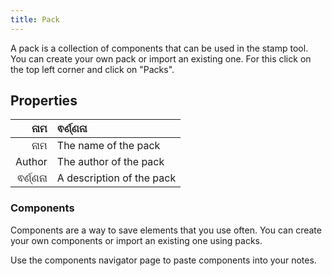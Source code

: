 ```yaml
---
title: Pack
---
```


A pack is a collection of components that can be used in the stamp tool. You can create your own pack or import an existing one. For this click on the top left corner and click on "Packs".

## Properties

|      ନାମ | ଵର୍ଣ୍ଣନା                  |
| -------: | :------------------------ |
|      ନାମ | The name of the pack      |
|   Author | The author of the pack    |
| ଵର୍ଣ୍ଣନା | A description of the pack |

### Components

Components are a way to save elements that you use often. You can create your own components or import an existing one using packs.

Use the components navigator page to paste components into your notes.
